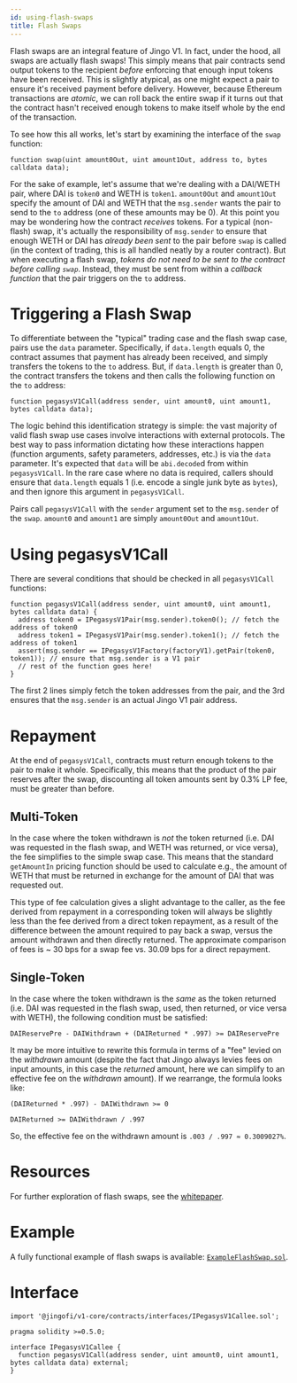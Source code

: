 ```yaml
---
id: using-flash-swaps
title: Flash Swaps
---
```


Flash swaps are an integral feature of Jingo V1. In fact, under the hood, all swaps are actually flash swaps! This simply means that pair contracts send output tokens to the recipient _before_ enforcing that enough input tokens have been received. This is slightly atypical, as one might expect a pair to ensure it's received payment before delivery. However, because Ethereum transactions are _atomic_, we can roll back the entire swap if it turns out that the contract hasn't received enough tokens to make itself whole by the end of the transaction.

To see how this all works, let's start by examining the interface of the `swap` function:

```solidity
function swap(uint amount0Out, uint amount1Out, address to, bytes calldata data);
```

For the sake of example, let's assume that we're dealing with a DAI/WETH pair, where DAI is `token0` and WETH is `token1`. `amount0Out` and `amount1Out` specify the amount of DAI and WETH that the `msg.sender` wants the pair to send to the `to` address (one of these amounts may be 0). At this point you may be wondering how the contract _receives_ tokens. For a typical (non-flash) swap, it's actually the responsibility of `msg.sender` to ensure that enough WETH or DAI has _already been sent_ to the pair before `swap` is called (in the context of trading, this is all handled neatly by a router contract). But when executing a flash swap, _tokens do not need to be sent to the contract before calling `swap`_. Instead, they must be sent from within a _callback function_ that the pair triggers on the `to` address.

# Triggering a Flash Swap

To differentiate between the "typical" trading case and the flash swap case, pairs use the `data` parameter. Specifically, if `data.length` equals 0, the contract assumes that payment has already been received, and simply transfers the tokens to the `to` address. But, if `data.length` is greater than 0, the contract transfers the tokens and then calls the following function on the `to` address:

```solidity
function pegasysV1Call(address sender, uint amount0, uint amount1, bytes calldata data);
```

The logic behind this identification strategy is simple: the vast majority of valid flash swap use cases involve interactions with external protocols. The best way to pass information dictating how these interactions happen (function arguments, safety parameters, addresses, etc.) is via the `data` parameter. It's expected that `data` will be `abi.decode`d from within `pegasysV1Call`. In the rare case where no data is required, callers should ensure that `data.length` equals 1 (i.e. encode a single junk byte as `bytes`), and then ignore this argument in `pegasysV1Call`.

Pairs call `pegasysV1Call` with the `sender` argument set to the `msg.sender` of the `swap`. `amount0` and `amount1` are simply `amount0Out` and `amount1Out`.

# Using pegasysV1Call

There are several conditions that should be checked in all `pegasysV1Call` functions:

```solidity
function pegasysV1Call(address sender, uint amount0, uint amount1, bytes calldata data) {
  address token0 = IPegasysV1Pair(msg.sender).token0(); // fetch the address of token0
  address token1 = IPegasysV1Pair(msg.sender).token1(); // fetch the address of token1
  assert(msg.sender == IPegasysV1Factory(factoryV1).getPair(token0, token1)); // ensure that msg.sender is a V1 pair
  // rest of the function goes here!
}
```

The first 2 lines simply fetch the token addresses from the pair, and the 3rd ensures that the `msg.sender` is an actual Jingo V1 pair address.

# Repayment

At the end of `pegasysV1Call`, contracts must return enough tokens to the pair to make it whole. Specifically, this means that the product of the pair reserves after the swap, discounting all token amounts sent by 0.3% LP fee, must be greater than before.

## Multi-Token

In the case where the token withdrawn is _not_ the token returned (i.e. DAI was requested in the flash swap, and WETH was returned, or vice versa), the fee simplifies to the simple swap case. This means that the standard `getAmountIn` pricing function should be used to calculate e.g., the amount of WETH that must be returned in exchange for the amount of DAI that was requested out.

This type of fee calculation gives a slight advantage to the caller, as the fee derived from repayment in a corresponding token will always be slightly less than the fee derived from a direct token repayment, as a result of the difference between the amount required to pay back a swap, versus the amount withdrawn and then directly returned. The approximate comparison of fees is ~ 30 bps for a swap fee vs. 30.09 bps for a direct repayment.

## Single-Token

In the case where the token withdrawn is the _same_ as the token returned (i.e. DAI was requested in the flash swap, used, then returned, or vice versa with WETH), the following condition must be satisfied:

`DAIReservePre - DAIWithdrawn + (DAIReturned * .997) >= DAIReservePre`

It may be more intuitive to rewrite this formula in terms of a "fee" levied on the _withdrawn_ amount (despite the fact that Jingo always levies fees on input amounts, in this case the _returned_ amount, here we can simplify to an effective fee on the _withdrawn_ amount). If we rearrange, the formula looks like:

`(DAIReturned * .997) - DAIWithdrawn >= 0`

`DAIReturned >= DAIWithdrawn / .997`

So, the effective fee on the withdrawn amount is `.003 / .997 ≈ 0.3009027%`.

# Resources

For further exploration of flash swaps, see the <a href='/whitepaper.pdf' target='_blank' rel='noopener noreferrer'>whitepaper</a>.

# Example

A fully functional example of flash swaps is available: [`ExampleFlashSwap.sol`](https://github.com/Jingo-Finance/v1-periphery/blob/master/contracts/examples/ExampleFlashSwap.sol).

# Interface

```solidity
import '@jingofi/v1-core/contracts/interfaces/IPegasysV1Callee.sol';
```

```solidity
pragma solidity >=0.5.0;

interface IPegasysV1Callee {
  function pegasysV1Call(address sender, uint amount0, uint amount1, bytes calldata data) external;
}
```
